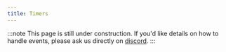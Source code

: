 ```yaml
---
title: Timers
---
```


:::note
This page is still under construction. If you'd like details on how to handle events, please ask us directly on [discord](/discord/).
:::
